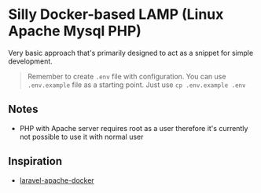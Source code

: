 # Silly Docker-based LAMP (Linux Apache Mysql PHP)

Very basic approach that's primarily designed to act as a snippet for simple development.

> Remember to create `.env` file with configuration. You can use `.env.example` file as a starting point. Just use `cp .env.example .env`

## Notes

- PHP with Apache server requires root as a user therefore it's currently not possible to use it with normal user

## Inspiration

- [laravel-apache-docker](https://github.com/veevidify/laravel-apache-docker/tree/master)
